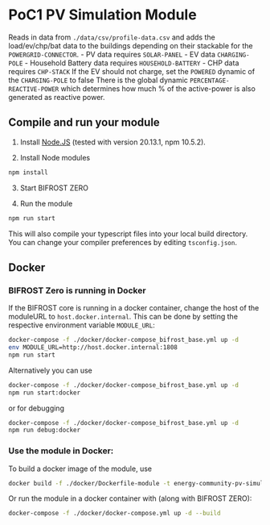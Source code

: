 # PoC1 PV Simulation Module
Reads in data from ```./data/csv/profile-data.csv``` and adds the load/ev/chp/bat data to the buildings depending on their stackable for the ```POWERGRID-CONNECTOR```.
    - PV data requires ```SOLAR-PANEL```
    - EV data ```CHARGING-POLE```
    - Household Battery data requires ```HOUSEHOLD-BATTERY```
    - CHP data requires ```CHP-STACK```
      If the EV should not charge, set the ```POWERED``` dynamic of the ```CHARGING-POLE``` to false
There is the global dynamic ```PERCENTAGE-REACTIVE-POWER``` which determines how much % of the active-power is also generated as reactive power.

## Compile and run your module

1. Install [Node.JS](https://nodejs.org/en) (tested with version 20.13.1, npm 10.5.2).

2. Install Node modules
```sh
npm install
```

3. Start BIFROST ZERO

4. Run the module
```sh
npm run start
```

This will also compile your typescript files into your local build directory. You can change your compiler preferences by editing `tsconfig.json`.

## Docker

### BIFROST Zero is running in Docker

If the BIFROST core is running in a docker container, change the host of the moduleURL to `host.docker.internal`. This can be done by setting the respective environment variable `MODULE_URL`:
```sh
docker-compose -f ./docker/docker-compose_bifrost_base.yml up -d
env MODULE_URL=http://host.docker.internal:1808 
npm run start
```

Alternatively you can use
```sh
docker-compose -f ./docker/docker-compose_bifrost_base.yml up -d
npm run start:docker
```
or for debugging
```sh
docker-compose -f ./docker/docker-compose_bifrost_base.yml up -d
npm run debug:docker
```

### Use the module in Docker:

To build a docker image of the module, use
```sh
docker build -f ./docker/Dockerfile-module -t energy-community-pv-simulator:latest .
```

Or run the module in a docker container with (along with BIFROST ZERO):
```sh
docker-compose -f ./docker/docker-compose.yml up -d --build
```